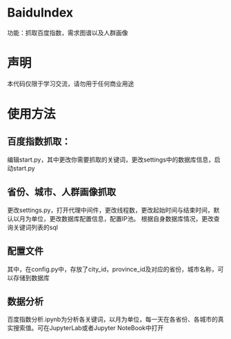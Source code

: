 # BaiduIndex
功能：抓取百度指数，需求图谱以及人群画像

# 声明
本代码仅限于学习交流，请勿用于任何商业用途

# 使用方法

## 百度指数抓取：
编辑start.py，其中更改你需要抓取的关键词，更改settings中的数据库信息，启动start.py


## 省份、城市、人群画像抓取
更改settings.py，打开代理中间件，更改线程数，更改起始时间与结束时间，默认以月为单位，更改数据库配置信息，配置IP池。
根据自身数据库情况，更改查询关键词列表的sql

##  配置文件
其中，在config.py中，存放了city_id，province_id及对应的省份，城市名称，可以存储到数据库

## 数据分析
百度指数分析.ipynb为分析各关键词，以月为单位，每一天在各省份、各城市的真实搜索值。可在JupyterLab或者Jupyter NoteBook中打开
